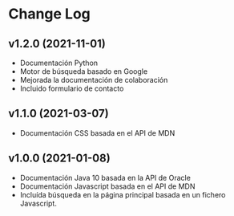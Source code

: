 # Change Log

## v1.2.0 (2021-11-01)
* Documentación Python
* Motor de búsqueda basado en Google
* Mejorada la documentación de colaboración
* Incluido formulario de contacto

## v1.1.0 (2021-03-07)
* Documentación CSS basada en el API de MDN

## v1.0.0 (2021-01-08)
* Documentación Java 10 basada en la API de Oracle
* Documentación Javascript basada en el API de MDN
* Incluída búsqueda en la página principal basada en un fichero Javascript.

